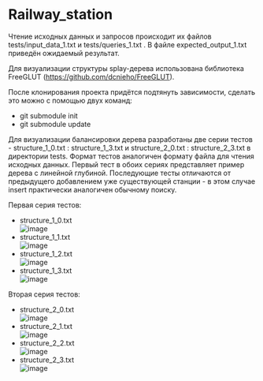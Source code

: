 # Railway_station

Чтение исходных данных и запросов происходит их файлов tests/input_data_1.txt и tests/queries_1.txt . В файле expected_output_1.txt приведён ожидаемый результат.

Для визуализации структуры splay-дерева использована библиотека FreeGLUT (https://github.com/dcnieho/FreeGLUT).

После клонирования проекта придётся подтянуть зависимости, сделать это можно с помощью двух команд:
  - git submodule init
  - git submodule update

Для визуализации балансировки дерева разработаны две серии тестов - structure_1_0.txt : structure_1_3.txt и structure_2_0.txt : structure_2_3.txt в директории tests. Формат тестов аналогичен формату файла для чтения исходных данных. Первый тест в обоих сериях представляет пример дерева с линейной глубиной. Последующие тесты отличаются от предыдущего добавлением уже существующей станции - в этом случае insert практически аналогичен обычному поиску.

Первая серия тестов:
  - structure_1_0.txt <br />
![image](https://github.com/Vlad-kv/Railway_station/blob/main/structure_examples/s_1_0.png)
  - structure_1_1.txt <br />
![image](https://github.com/Vlad-kv/Railway_station/blob/main/structure_examples/s_1_1.png)
  - structure_1_2.txt <br />
![image](https://github.com/Vlad-kv/Railway_station/blob/main/structure_examples/s_1_2.png)
  - structure_1_3.txt <br />
![image](https://github.com/Vlad-kv/Railway_station/blob/main/structure_examples/s_1_3.png)

Вторая серия тестов:
  - structure_2_0.txt <br />
![image](https://github.com/Vlad-kv/Railway_station/blob/main/structure_examples/s_2_0.png)
  - structure_2_1.txt <br />
![image](https://github.com/Vlad-kv/Railway_station/blob/main/structure_examples/s_2_1.png)
  - structure_2_2.txt <br />
![image](https://github.com/Vlad-kv/Railway_station/blob/main/structure_examples/s_2_2.png)
  - structure_2_3.txt <br />
![image](https://github.com/Vlad-kv/Railway_station/blob/main/structure_examples/s_2_3.png)

